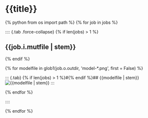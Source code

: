 # {{title}}

{% python from os import path %}
{% for job in jobs %}

:::: {.tab .force-collapse}
{% if len(jobs) > 1 %}
## {{job.i.mutfile | stem}}
{% endif %}

{% for modelfile in glob1(job.o.outdir, 'model-*.png', first = False) %}

::: {.tab}
{% if len(jobs) > 1 %}#{% endif %}## {{modelfile | stem}}
![{{modelfile | stem}}]({{modelfile}})
:::

{% endfor %}

::::

{% endfor %}

